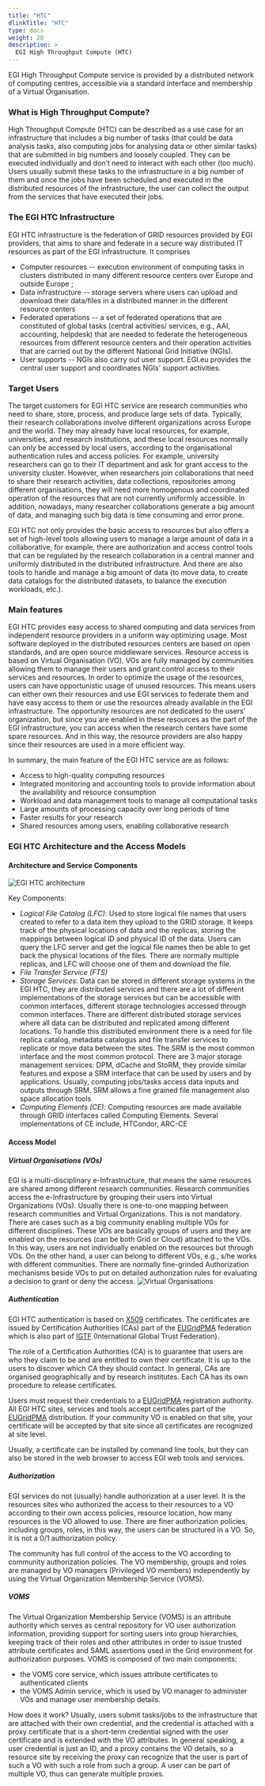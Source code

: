 ```yaml
---
title: "HTC"
dlinkTitle: "HTC"
type: docs
weight: 20
description: >
  EGI High Throughput Compute (HTC)
---
```

EGI High Throughput Compute service is provided by a distributed network of computing centres, accessible via a standard interface and membership of a Virtual Organisation.
### What is High Throughput Compute? 
High Throughput Compute (HTC) can be described as a use case for an infrastructure that includes a big number of tasks (that could be data analysis tasks, also computing jobs for analysing data or other similar tasks) that are submitted in big numbers and loosely coupled. They can be executed individually and don’t need to interact with each other (too much). Users usually submit these tasks to the infrastructure in a big number of them and once the jobs have been scheduled and executed in the distributed resources of the infrastructure, the user can collect the output from the services that have executed their jobs.

### The EGI HTC Infrastructure
EGI HTC infrastructure is the federation of GRID resources provided by EGI providers, that aims to share and federate in a secure way distributed IT resources as part of the EGI infrastructure. It comprises
- Computer resources -- execution environment of computing tasks in clusters distributed in many different resource centers over Europe and outside Europe ; 
- Data infrastructure -- storage servers where users can upload and download their data/files in a distributed manner in the different resource centers 
- Federated operations -- a set of federated operations that are constituted of global tasks (central activities/ services, e.g., AAI, accounting, helpdesk) that are needed to federate the heterogeneous resources from different resource centers and their operation activities that are carried out by the different National Grid Initiative (NGIs). 
- User supports --  NGIs also carry out user support. EGI.eu provides the central user support and coordinates NGIs’ support activities.

### Target Users 
The target customers for EGI HTC service are research communities who need to share, store, process, and produce large sets of data. Typically, their research collaborations involve different organizations across Europe and the world. They may already have local resources, for example, universities, and research institutions, and these local resources normally can only be accessed by local users, according to the organisational authentication rules and access policies. For example, university researchers can go to their IT department and ask for grant access to the university cluster. However, when researchers join collaborations that need to share their research activities, data collections, repositories among different organisations, they will need more homogenous and coordinated operation of the resources that are not currently uniformly accessible. In addition, nowadays, many researcher collaborations generate a big amount of data, and managing such big data is time consuming and error prone. 

EGI HTC not only provides the basic access to resources but also offers a set of high-level tools allowing users to manage a large amount of data in a collaborative, for example, there are authorization and access control tools that can be regulated by the research collaboration in a central manner and uniformly distributed in the distributed infrastructure. And there are also tools to handle and manage a big amount of data (to move data, to create data catalogs for the distributed datasets, to balance the execution workloads, etc.).

### Main features
EGI HTC provides easy access to shared computing and data services from independent resource providers in a uniform way optimizing usage.  Most software deployed in the distributed resources centers are based on open standards, and are open source middleware services. Resource access is based on Virtual Organisation (VO). VOs are fully managed by communities allowing them to manage their users and grant control access to their services and resources. In order to optimize the usage of the resources, users can have opportunistic usage of unused resources. This means users can either own their resources and use EGI services to federate them and have easy access to them or use the resources already available in the EGI infrastructure. The opportunity resources are not dedicated to the users’ organization, but since you are enabled in these resources as the part of the EGI infrastructure, you can access when the research centers have some spare resources. And in this way, the resource providers are also happy since their resources are used in a more efficient way.

In summary, the main feature of the EGI HTC service are as follows: 
- Access to high-quality computing resources
- Integrated monitoring and accounting tools to provide information about the availability and resource consumption
- Workload and data management tools to manage all computational tasks
- Large amounts of processing capacity over long periods of time
- Faster results for your research
- Shared resources among users, enabling collaborative research

### EGI HTC Architecture and the Access Models
#### Architecture and Service Components
![EGI HTC architecture](htc_archtecture.png)

Key Components:
- _Logical File Catalog (LFC)_: Used to store logical file names that users created to refer to a data item they upload to the GRID storage. It keeps track of the physical locations of data and the replicas, storing the mappings between logical ID and physical ID of the data. Users can query the LFC server and get the logical file names then be able to get back the physical locations of the files. There are normally multiple replicas, and LFC will choose one of them and download the file. 
- _File Transfer Service (FTS)_
- _Storage Services_: Data can be stored in different storage systems in the EGI HTC, they are distributed services and there are a lot of different implementations of the storage services but can be accessible with common interfaces, different storage technologies accessed through common interfaces. There are different distributed storage services where all data can be distributed and replicated among different locations. To handle this distributed environment there is a need for file replica catalog, metadata catalogus and file transfer services to replicate or move data between the sites. The SRM is the most common interface and the most common protocol. There are 3 major storage management services: DPM, dCache and StoRM, they provide similar features and expose a SRM interface that can be used by users and by applications. Usually, computing jobs/tasks access data inputs and outputs through SRM. SRM allows a fine grained file management also space allocation tools 
- _Computing Elements (CE)_: Computing resources are made available through GRID interfaces called Computing Elements. Several implementations of CE include, HTCondor, ARC-CE
#### Access Model
##### Virtual Organisations (VOs)
EGI is a multi-disciplinary e-Infrastructure, that means the same resources are shared among different research communities. Research communities access the e-Infrastructure by grouping their users into Virtual Organizations (VOs). Usually there is one-to-one mapping between research communities and Virtual Organizations. This is not mandatory. There are cases such as a big community enabling multiple VOs for different disciplines. These VOs are basically groups of users and they are enabled on the resources (can be both Grid or Cloud) attached to the VOs. In this way, users are not individually enabled on the resources but through VOs. On the other hand, a user can belong to different VOs, e.g., s/he works with different communities. There are normally fine-grinded Authorization mechanisms beside VOs to put on detailed authorization rules for evaluating a decision to grant or deny the access.
![Virtual Organisations](htc_vo_access_model.png) 
##### Authentication
EGI HTC authentication is based on [X509](https://tools.ietf.org/html/rfc5280) certificates. The certificates are issued by Certification Authorities (CAs) part of the [EUGridPMA](https://www.eugridpma.org/) federation which is also part of [IGTF](https://www.igtf.net/) (International Global Trust Federation). 

The role of a Certification Authorities (CA) is to guarantee that users are who they claim to be and are entitled to own their certificate. It is up to the users to discover which CA they should contact. In general, CAs are organised geographically and by research institutes. Each CA has its own procedure to release certificates.

Users must request their credentials to a [EUGridPMA](https://www.eugridpma.org/) registration authority. All EGI HTC sites, services and tools accept certificates part of the [EUGridPMA](https://www.eugridpma.org/) distribution. If your community VO is enabled on that site, your certificate will be accepted by that site since all certificates are recognized at site level. 

Usually, a certificate can be installed by command line tools, but they can also be stored in the web browser to access EGI web tools and services. 

##### Authorization
EGI services do not (usually) handle authorization at a user level. It is the resources sites who authorized the access to their resources to a VO according to their own access policies, resource location, how many resources is the VO allowed to use. There are finer authorization policies, including groups, roles, in this way, the users can be structured in a VO. So, it is not a 0/1 authorization policy.

The community has full control of the access to the VO according to community authorization policies. The VO membership, groups and roles are managed by VO managers (Privileged VO members) independently by using the Virtual Organization Membership Service (VOMS).
##### VOMS
The Virtual Organization Membership Service (VOMS) is an attribute authority which serves as central repository for VO user authorization information, providing support for sorting users into group hierarchies, keeping track of their roles and other attributes in order to issue trusted attribute certificates and SAML assertions used in the Grid environment for authorization purposes. VOMS is composed of two main components: 
- the VOMS core service, which issues attribute certificates to authenticated clients 
- the VOMS Admin service, which is used by VO manager to administer VOs and manage user membership details.

How does it work? Usually, users submit tasks/jobs to the infrastructure that are attached with their own credential, and the credential is attached with a proxy certificate that is a short-term credential signed with the user certificate and is extended with the VO attributes. In general speaking, a user credential  is just an ID, and a proxy contains the VO details, so a resource site by receiving the proxy can recognize that the user is part of such a VO with such a role from such a group. A user can be part of multiple VO, thus can generate multiple proxies.
